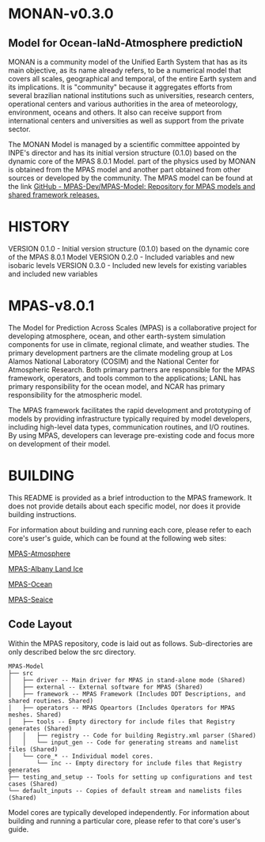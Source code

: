 # MONAN-v0.3.0

## Model for Ocean-laNd-Atmosphere predictioN

MONAN is a community model of the Unified Earth System that has as its main objective, as its name already refers, to be a numerical model that covers all scales, geographical and temporal, of the entire Earth system and its implications. It is "community" because it aggregates efforts from several brazilian national institutions such as universities, research centers, operational centers and various authorities in the area of meteorology, environment, oceans and others. It also can receive support from international centers and universities as well as support from the private sector.

The MONAN Model is managed by a scientific committee appointed by INPE's director and has its initial version structure (0.1.0) based on the dynamic core of the MPAS 8.0.1 Model. part of the physics used by MONAN is obtained from the MPAS model and another part obtained from other sources or developed by the community. The MPAS model can be found at the link [GitHub - MPAS-Dev/MPAS-Model: Repository for MPAS models and shared framework releases.](https://github.com/MPAS-Dev/MPAS-Model)


HISTORY
=======

VERSION 0.1.0 - Initial version structure (0.1.0) based on the dynamic core of the MPAS 8.0.1 Model
VERSION 0.2.0 - Included variables and new isobaric levels
VERSION 0.3.0 - Included new levels for existing variables and included new variables


MPAS-v8.0.1
====

The Model for Prediction Across Scales (MPAS) is a collaborative project for
developing atmosphere, ocean, and other earth-system simulation components for
use in climate, regional climate, and weather studies. The primary development
partners are the climate modeling group at Los Alamos National Laboratory
(COSIM) and the National Center for Atmospheric Research. Both primary
partners are responsible for the MPAS framework, operators, and tools common to
the applications; LANL has primary responsibility for the ocean model, and NCAR
has primary responsibility for the atmospheric model.

The MPAS framework facilitates the rapid development and prototyping of models
by providing infrastructure typically required by model developers, including
high-level data types, communication routines, and I/O routines. By using MPAS,
developers can leverage pre-existing code and focus more on development of
their model.

BUILDING
========

This README is provided as a brief introduction to the MPAS framework. It does
not provide details about each specific model, nor does it provide building
instructions.

For information about building and running each core, please refer to each
core's user's guide, which can be found at the following web sites:

[MPAS-Atmosphere](http://mpas-dev.github.io/atmosphere/atmosphere_download.html)

[MPAS-Albany Land Ice](http://mpas-dev.github.io/land_ice/download.html)

[MPAS-Ocean](http://mpas-dev.github.io/ocean/releases.html)

[MPAS-Seaice](http://mpas-dev.github.io/sea_ice/releases.html)

Code Layout
----------

Within the MPAS repository, code is laid out as follows. Sub-directories are
only described below the src directory.

    MPAS-Model
    ├── src
    │   ├── driver -- Main driver for MPAS in stand-alone mode (Shared)
    │   ├── external -- External software for MPAS (Shared)
    │   ├── framework -- MPAS Framework (Includes DDT Descriptions, and shared routines. Shared)
    │   ├── operators -- MPAS Opeartors (Includes Operators for MPAS meshes. Shared)
    │   ├── tools -- Empty directory for include files that Registry generates (Shared)
    │   │   ├── registry -- Code for building Registry.xml parser (Shared)
    │   │   └── input_gen -- Code for generating streams and namelist files (Shared)
    │   └── core_* -- Individual model cores.
    │       └── inc -- Empty directory for include files that Registry generates
    ├── testing_and_setup -- Tools for setting up configurations and test cases (Shared)
    └── default_inputs -- Copies of default stream and namelists files (Shared)

Model cores are typically developed independently. For information about
building and running a particular core, please refer to that core's user's
guide.
